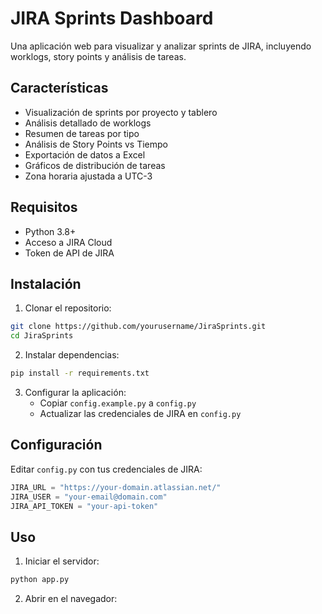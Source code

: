 # JIRA Sprints Dashboard

Una aplicación web para visualizar y analizar sprints de JIRA, incluyendo worklogs, story points y análisis de tareas.

## Características

- Visualización de sprints por proyecto y tablero
- Análisis detallado de worklogs
- Resumen de tareas por tipo
- Análisis de Story Points vs Tiempo
- Exportación de datos a Excel
- Gráficos de distribución de tareas
- Zona horaria ajustada a UTC-3

## Requisitos

- Python 3.8+
- Acceso a JIRA Cloud
- Token de API de JIRA

## Instalación

1. Clonar el repositorio:
```bash
git clone https://github.com/yourusername/JiraSprints.git
cd JiraSprints
```

2. Instalar dependencias:
```bash
pip install -r requirements.txt
```

3. Configurar la aplicación:
   - Copiar `config.example.py` a `config.py`
   - Actualizar las credenciales de JIRA en `config.py`

## Configuración

Editar `config.py` con tus credenciales de JIRA:

```python
JIRA_URL = "https://your-domain.atlassian.net/"
JIRA_USER = "your-email@domain.com"
JIRA_API_TOKEN = "your-api-token"
```

## Uso

1. Iniciar el servidor:
```bash
python app.py
```

2. Abrir en el navegador:
